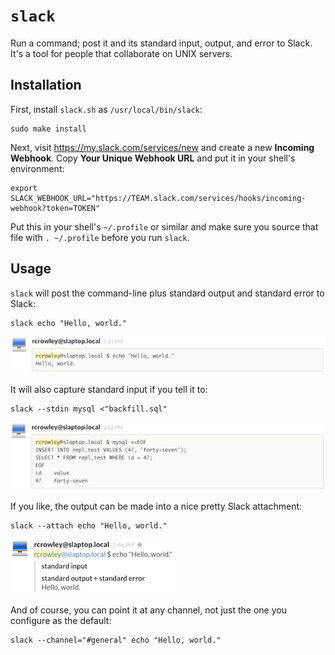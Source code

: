 `slack`
=======

Run a command; post it and its standard input, output, and error to Slack.  It's a tool for people that collaborate on UNIX servers.

Installation
------------

First, install `slack.sh` as `/usr/local/bin/slack`:

    sudo make install

Next, visit <https://my.slack.com/services/new> and create a new **Incoming Webhook**.  Copy **Your Unique Webhook URL** and put it in your shell's environment:

    export SLACK_WEBHOOK_URL="https://TEAM.slack.com/services/hooks/incoming-webhook?token=TOKEN"

Put this in your shell's `~/.profile` or similar and make sure you source that file with `. ~/.profile` before you run `slack`.

Usage
-----

`slack` will post the command-line plus standard output and standard error to Slack:

    slack echo "Hello, world."

![screenshot](screenshot-hello-world.png)

It will also capture standard input if you tell it to:

    slack --stdin mysql <"backfill.sql"

![screenshot](screenshot-stdin.png)

If you like, the output can be made into a nice pretty Slack attachment:

    slack --attach echo "Hello, world."

![screenshot](screenshot-attach.png)

And of course, you can point it at any channel, not just the one you configure as the default:

    slack --channel="#general" echo "Hello, world."
